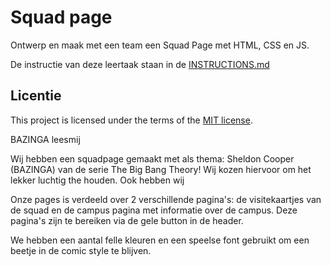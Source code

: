 
# Squad page

Ontwerp en maak met een team een Squad Page met HTML, CSS en JS.

De instructie van deze leertaak staan in de [INSTRUCTIONS.md](https://github.com/fdnd-task/your-tribe-squad-page/blob/main/docs/INSTRUCTIONS.md)

## Licentie

This project is licensed under the terms of the [MIT license](./LICENSE).



BAZINGA leesmij

Wij hebben een squadpage gemaakt met als thema: Sheldon Cooper (BAZINGA) van de serie The Big Bang Theory! Wij kozen hiervoor om het lekker luchtig the houden. Ook hebben wij 


Onze pages is verdeeld over 2 verschillende pagina's: de visitekaartjes van de squad en de campus pagina met informatie over de campus. Deze pagina's zijn te bereiken via de gele button in de header.

We hebben een aantal felle kleuren en een speelse font gebruikt om een beetje in de comic style te blijven.




